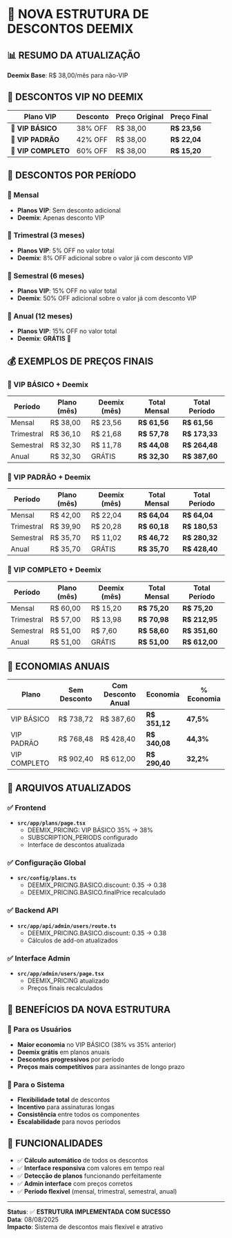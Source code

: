 # 🎵 NOVA ESTRUTURA DE DESCONTOS DEEMIX

## 📊 RESUMO DA ATUALIZAÇÃO

**Deemix Base**: R$ 38,00/mês para não-VIP

## 🎯 DESCONTOS VIP NO DEEMIX

| Plano VIP | Desconto | Preço Original | **Preço Final** |
|-----------|----------|----------------|-----------------|
| 🥉 **VIP BÁSICO** | 38% OFF | R$ 38,00 | **R$ 23,56** |
| 🥈 **VIP PADRÃO** | 42% OFF | R$ 38,00 | **R$ 22,04** |
| 🥇 **VIP COMPLETO** | 60% OFF | R$ 38,00 | **R$ 15,20** |

## 📅 DESCONTOS POR PERÍODO

### 📆 Mensal
- **Planos VIP**: Sem desconto adicional
- **Deemix**: Apenas desconto VIP

### 📆 Trimestral (3 meses)
- **Planos VIP**: 5% OFF no valor total
- **Deemix**: 8% OFF adicional sobre o valor já com desconto VIP

### 📆 Semestral (6 meses)
- **Planos VIP**: 15% OFF no valor total
- **Deemix**: 50% OFF adicional sobre o valor já com desconto VIP

### 📆 Anual (12 meses)
- **Planos VIP**: 15% OFF no valor total
- **Deemix**: **GRÁTIS** 🎁

## 💰 EXEMPLOS DE PREÇOS FINAIS

### 🥉 VIP BÁSICO + Deemix

| Período | Plano (mês) | Deemix (mês) | **Total Mensal** | **Total Período** |
|---------|-------------|--------------|------------------|-------------------|
| Mensal | R$ 38,00 | R$ 23,56 | **R$ 61,56** | **R$ 61,56** |
| Trimestral | R$ 36,10 | R$ 21,68 | **R$ 57,78** | **R$ 173,33** |
| Semestral | R$ 32,30 | R$ 11,78 | **R$ 44,08** | **R$ 264,48** |
| Anual | R$ 32,30 | GRÁTIS | **R$ 32,30** | **R$ 387,60** |

### 🥈 VIP PADRÃO + Deemix

| Período | Plano (mês) | Deemix (mês) | **Total Mensal** | **Total Período** |
|---------|-------------|--------------|------------------|-------------------|
| Mensal | R$ 42,00 | R$ 22,04 | **R$ 64,04** | **R$ 64,04** |
| Trimestral | R$ 39,90 | R$ 20,28 | **R$ 60,18** | **R$ 180,53** |
| Semestral | R$ 35,70 | R$ 11,02 | **R$ 46,72** | **R$ 280,32** |
| Anual | R$ 35,70 | GRÁTIS | **R$ 35,70** | **R$ 428,40** |

### 🥇 VIP COMPLETO + Deemix

| Período | Plano (mês) | Deemix (mês) | **Total Mensal** | **Total Período** |
|---------|-------------|--------------|------------------|-------------------|
| Mensal | R$ 60,00 | R$ 15,20 | **R$ 75,20** | **R$ 75,20** |
| Trimestral | R$ 57,00 | R$ 13,98 | **R$ 70,98** | **R$ 212,95** |
| Semestral | R$ 51,00 | R$ 7,60 | **R$ 58,60** | **R$ 351,60** |
| Anual | R$ 51,00 | GRÁTIS | **R$ 51,00** | **R$ 612,00** |

## 🎯 ECONOMIAS ANUAIS

| Plano | Sem Desconto | Com Desconto Anual | **Economia** | **% Economia** |
|-------|--------------|-------------------|--------------|----------------|
| VIP BÁSICO | R$ 738,72 | R$ 387,60 | **R$ 351,12** | **47,5%** |
| VIP PADRÃO | R$ 768,48 | R$ 428,40 | **R$ 340,08** | **44,3%** |
| VIP COMPLETO | R$ 902,40 | R$ 612,00 | **R$ 290,40** | **32,2%** |

## 📁 ARQUIVOS ATUALIZADOS

### ✅ Frontend
- **`src/app/plans/page.tsx`**
  - DEEMIX_PRICING: VIP BÁSICO 35% → 38%
  - SUBSCRIPTION_PERIODS configurado
  - Interface de descontos atualizada

### ✅ Configuração Global
- **`src/config/plans.ts`**
  - DEEMIX_PRICING.BASICO.discount: 0.35 → 0.38
  - DEEMIX_PRICING.BASICO.finalPrice recalculado

### ✅ Backend API
- **`src/app/api/admin/users/route.ts`**
  - DEEMIX_PRICING.BASICO.discount: 0.35 → 0.38
  - Cálculos de add-on atualizados

### ✅ Interface Admin
- **`src/app/admin/users/page.tsx`**
  - DEEMIX_PRICING atualizado
  - Preços finais recalculados

## 🎁 BENEFÍCIOS DA NOVA ESTRUTURA

### 👥 Para os Usuários
- **Maior economia** no VIP BÁSICO (38% vs 35% anterior)
- **Deemix grátis** em planos anuais
- **Descontos progressivos** por período
- **Preços mais competitivos** para assinantes de longo prazo

### 🏢 Para o Sistema
- **Flexibilidade total** de descontos
- **Incentivo** para assinaturas longas
- **Consistência** entre todos os componentes
- **Escalabilidade** para novos períodos

## 🚀 FUNCIONALIDADES

- ✅ **Cálculo automático** de todos os descontos
- ✅ **Interface responsiva** com valores em tempo real
- ✅ **Detecção de planos** funcionando perfeitamente
- ✅ **Admin interface** com preços corretos
- ✅ **Período flexível** (mensal, trimestral, semestral, anual)

---

**Status**: ✅ **ESTRUTURA IMPLEMENTADA COM SUCESSO**  
**Data**: 08/08/2025  
**Impacto**: Sistema de descontos mais flexível e atrativo
